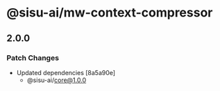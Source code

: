 # @sisu-ai/mw-context-compressor

## 2.0.0

### Patch Changes

- Updated dependencies [8a5a90e]
  - @sisu-ai/core@1.0.0
